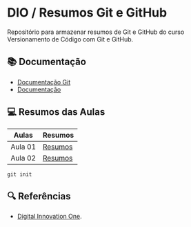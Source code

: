 # DIO / Resumos Git e GitHub

Repositório para armazenar resumos de Git e GitHub do curso Versionamento de Código com Git e GitHub. 

## 📚 Documentação 
- [Documentação Git]()
- [Documentação]()

## 💻 Resumos das Aulas 

| Aulas | Resumos |
|-------|---------|
|Aula 01| [Resumos]()|
|Aula 02| [Resumos]()|

```
git init
```

## 🔍 Referências 
- [Digital Innovation One]().